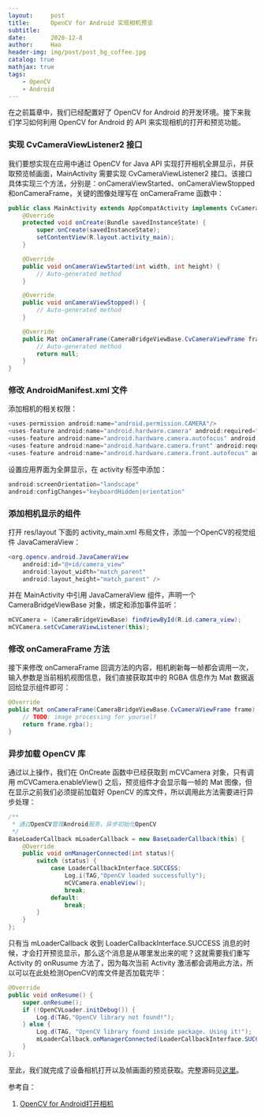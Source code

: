 ```yaml
---
layout:     post
title:      OpenCV for Android 实现相机预览
subtitle:   
date:       2020-12-8
author:     Hao
header-img: img/post/post_bg_coffee.jpg
catalog: true
mathjax: true
tags:
    - OpenCV
    - Android
---
```


在之前篇章中，我们已经配置好了 OpenCV for Android 的开发环境。接下来我们学习如何利用 OpenCV for Android 的 API 来实现相机的打开和预览功能。

### 实现 CvCameraViewListener2 接口

我们要想实现在应用中通过 OpenCV for Java API 实现打开相机全屏显示，并获取预览帧画面，MainActivity 需要实现 CvCameraViewListener2 接口。该接口具体实现三个方法，分别是：onCameraViewStarted、onCameraViewStopped和onCameraFrame，关键的图像处理写在 onCameraFrame 函数中：

```java
public class MainActivity extends AppCompatActivity implements CvCameraViewListener2 {
    @Override
    protected void onCreate(Bundle savedInstanceState) {
        super.onCreate(savedInstanceState);
        setContentView(R.layout.activity_main);
    }

    @Override
    public void onCameraViewStarted(int width, int height) {
        // Auto-generated method
    }

    @Override
    public void onCameraViewStopped() {
        // Auto-generated method
    }

    @Override
    public Mat onCameraFrame(CameraBridgeViewBase.CvCameraViewFrame frame) {
        // Auto-generated method
        return null;
    }
}
```

### 修改 AndroidManifest.xml 文件

添加相机的相关权限：

```java
<uses-permission android:name="android.permission.CAMERA"/>
<uses-feature android:name="android.hardware.camera" android:required="false"/>
<uses-feature android:name="android.hardware.camera.autofocus" android:required="false"/>
<uses-feature android:name="android.hardware.camera.front" android:required="false"/>
<uses-feature android:name="android.hardware.camera.front.autofocus" android:required="false"/>
```

设置应用界面为全屏显示，在 activity 标签中添加：

```java
android:screenOrientation="landscape"
android:configChanges="keyboardHidden|orientation"
```

### 添加相机显示的组件

打开 res/layout 下面的 activity_main.xml 布局文件，添加一个OpenCV的视觉组件 JavaCameraView：

```java
<org.opencv.android.JavaCameraView
    android:id="@+id/camera_view"
    android:layout_width="match_parent"
    android:layout_height="match_parent" />
```

并在 MainActivity 中引用 JavaCameraView 组件，声明一个 CameraBridgeViewBase 对象，绑定和添加事件监听：

```java
mCVCamera = (CameraBridgeViewBase) findViewById(R.id.camera_view);
mCVCamera.setCvCameraViewListener(this);
```

### 修改 onCameraFrame 方法

接下来修改 onCameraFrame 回调方法的内容，相机刷新每一帧都会调用一次，输入参数是当前相机视图信息，我们直接获取其中的 RGBA 信息作为 Mat 数据返回给显示组件即可：

```java
@Override
public Mat onCameraFrame(CameraBridgeViewBase.CvCameraViewFrame frame) {
    // TODO: image processing for yourself
    return frame.rgba();
}
```

### 异步加载 OpenCV 库

通过以上操作，我们在 OnCreate 函数中已经获取到 mCVCamera 对象，只有调用 mCVCamera.enableView() 之后，预览组件才会显示每一帧的 Mat 图像，但在显示之前我们必须提前加载好 OpenCV 的库文件，所以调用此方法需要进行异步处理：

```java
/**
 * 通过OpenCV管理Android服务，异步初始化OpenCV
 */
BaseLoaderCallback mLoaderCallback = new BaseLoaderCallback(this) {
	@Override
	public void onManagerConnected(int status){
		switch (status) {
	    	case LoaderCallbackInterface.SUCCESS:
	    		Log.i(TAG,"OpenCV loaded successfully");
	    		mCVCamera.enableView();
	    		break;
	    	default:
			    break;
	    }
	}
};
```

只有当 mLoaderCallback 收到 LoaderCallbackInterface.SUCCESS 消息的时候，才会打开预览显示，那么这个消息是从哪里发出来的呢？这就需要我们重写 Activity 的 onRusume 方法了，因为每次当前 Activity 激活都会调用此方法，所以可以在此处检测OpenCV的库文件是否加载完毕：

```java
@Override
public void onResume() {
	super.onResume();
	if (!OpenCVLoader.initDebug()) {
		Log.d(TAG,"OpenCV library not found!");
	} else {
		Log.d(TAG, "OpenCV library found inside package. Using it!");
		mLoaderCallback.onManagerConnected(LoaderCallbackInterface.SUCCESS);
	}
};
```

至此，我们就完成了设备相机打开以及帧画面的预览获取。完整源码见[这里](https://github.com/Hoozhang/Opencv4AndroidDemo)。


参考自：
1. [OpenCV for Android打开相机](https://blog.csdn.net/linshuhe1/article/details/51202799)
